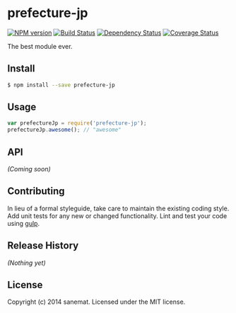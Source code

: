 # prefecture-jp 
[![NPM version][npm-image]][npm-url] [![Build Status][travis-image]][travis-url] [![Dependency Status][daviddm-url]][daviddm-image] [![Coverage Status][coveralls-image]][coveralls-url]

The best module ever.


## Install

```bash
$ npm install --save prefecture-jp
```


## Usage

```javascript
var prefectureJp = require('prefecture-jp');
prefectureJp.awesome(); // "awesome"
```

## API

_(Coming soon)_


## Contributing

In lieu of a formal styleguide, take care to maintain the existing coding style. Add unit tests for any new or changed functionality. Lint and test your code using [gulp](http://gulpjs.com/).


## Release History

_(Nothing yet)_


## License

Copyright (c) 2014 sanemat. Licensed under the MIT license.



[npm-url]: https://npmjs.org/package/prefecture-jp
[npm-image]: https://badge.fury.io/js/prefecture-jp.svg
[travis-url]: https://travis-ci.org/sanemat/prefecture-jp
[travis-image]: https://travis-ci.org/sanemat/prefecture-jp.svg?branch=master
[daviddm-url]: https://david-dm.org/sanemat/prefecture-jp.svg?theme=shields.io
[daviddm-image]: https://david-dm.org/sanemat/prefecture-jp
[coveralls-url]: https://coveralls.io/r/sanemat/prefecture-jp
[coveralls-image]: https://coveralls.io/repos/sanemat/prefecture-jp/badge.png
